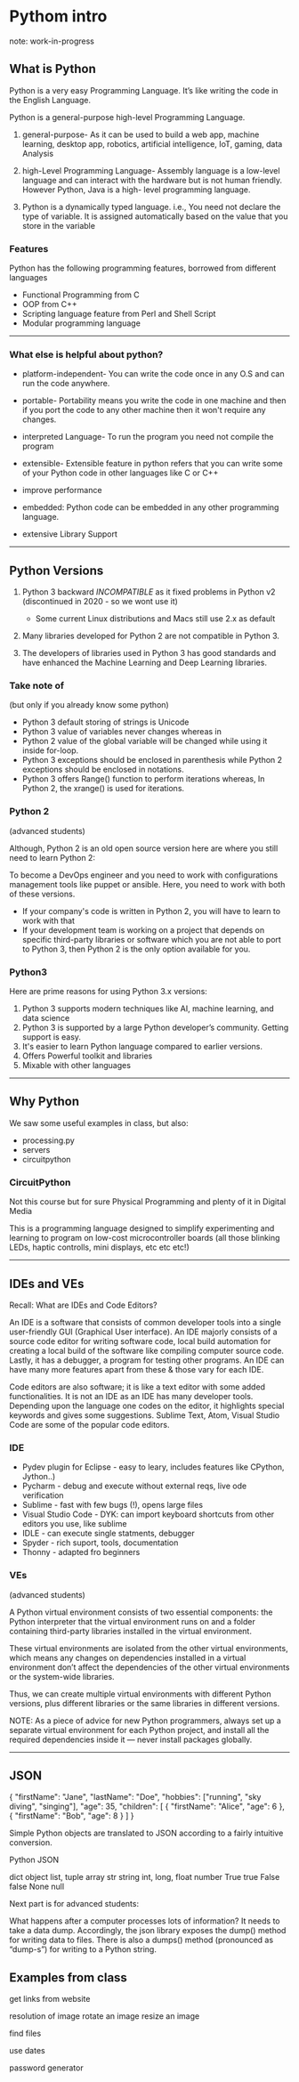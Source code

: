 # Pythom intro

note: work-in-progress

## What is Python

Python is a very easy Programming Language. It’s like writing the code in the English Language.

Python is a general-purpose high-level Programming Language. 
  
1. general-purpose- As it can be used to build a web app, machine learning, desktop app, robotics, artificial intelligence, IoT, gaming, data Analysis
  
2. high-Level Programming Language- Assembly language is a low-level language and can interact with the hardware but is not human friendly. However Python, Java is a high- level programming language.

3. Python is a dynamically typed language. i.e., You need not declare the type of variable. It is assigned automatically based on the value that you store in the variable

### Features

Python has the following programming features, borrowed from different languages

- Functional Programming from C
- OOP from C++
- Scripting language feature from Perl and Shell Script
- Modular programming language

---

### What else is helpful about python?

- platform-independent- You can write the code once in any O.S and can run the code anywhere.

- portable- Portability means you write the code in one machine and then if you port the code to any other machine then it won't require any changes.

- interpreted Language- To run the program you need not compile the program

- extensible- Extensible feature in python refers that you can write some of your Python code in other languages like C or C++

- improve performance

- embedded: Python code can be embedded in any other programming language.

- extensive Library Support

---

## Python Versions

1. Python 3 backward _INCOMPATIBLE_ as it fixed problems in Python v2 (discontinued in 2020 - so we wont use it)
   - Some current Linux distributions and Macs still use 2.x as default

2. Many libraries developed for Python 2 are not compatible in Python 3. 

3. The developers of libraries used in Python 3 has good standards and have enhanced the Machine Learning and Deep Learning libraries.

### Take note of

(but only if you already know some python)

- Python 3 default storing of strings is Unicode
- Python 3 value of variables never changes whereas in 
- Python 2 value of the global variable will be changed while using it inside for-loop.
- Python 3 exceptions should be enclosed in parenthesis while Python 2 exceptions should be enclosed in notations.
- Python 3 offers Range() function to perform iterations whereas, In Python 2, the xrange() is used for iterations.


### Python 2

(advanced students)

Although, Python 2 is an old open source version here are where you still need to learn Python 2:

To become a DevOps engineer and you need to work with configurations management tools like puppet or ansible. Here, you need to work with both of these versions.
   - If your company's code is written in Python 2, you will have to learn to work with that
   - If your development team is working on a project that depends on specific third-party libraries or software which you are not able to port to Python 3, then Python 2 is the only option available for you.

### Python3

Here are prime reasons for using Python 3.x versions:

1. Python 3 supports modern techniques like AI, machine learning, and data science
2. Python 3 is supported by a large Python developer’s community. Getting support is easy.
3. It's easier to learn Python language compared to earlier versions.
4. Offers Powerful toolkit and libraries
5. Mixable with other languages

---

## Why Python

We saw some useful examples in class, but also:

- processing.py
- servers
- circuitpython

### CircuitPython 

Not this course but for sure Physical Programming and plenty of it in Digital Media

This is a programming language designed to simplify experimenting and learning to program on low-cost microcontroller boards (all those blinking LEDs, haptic controlls, mini displays, etc etc etc!)

--- 

## IDEs and VEs


Recall: What are IDEs and Code Editors?

An IDE is a software that consists of common developer tools into a single user-friendly GUI (Graphical User interface). An IDE majorly consists of a source code editor for writing software code, local build automation for creating a local build of the software like compiling computer source code. Lastly, it has a debugger, a program for testing other programs. An IDE can have many more features apart from these & those vary for each IDE.

Code editors are also software; it is like a text editor with some added functionalities. It is not an IDE as an IDE has many developer tools. Depending upon the language one codes on the editor, it highlights special keywords and gives some suggestions. Sublime Text, Atom, Visual Studio Code are some of the popular code editors. 


### IDE

- Pydev plugin for Eclipse - easy to leary, includes features like CPython, Jython..)
- Pycharm - debug and execute without external reqs, live ode verification
- Sublime - fast with few bugs (!), opens large files
- Visual Studio Code - DYK: can import keyboard shortcuts from other editors you use, like sublime
- IDLE - can execute single statments, debugger
- Spyder - rich suport, tools, documentation
- Thonny - adapted fro beginners


### VEs

(advanced students)

A Python virtual environment consists of two essential components: the Python interpreter that the virtual environment runs on and a folder containing third-party libraries installed in the virtual environment. 

These virtual environments are isolated from the other virtual environments, which means any changes on dependencies installed in a virtual environment don’t affect the dependencies of the other virtual environments or the system-wide libraries. 

Thus, we can create multiple virtual environments with different Python versions, plus different libraries or the same libraries in different versions.

NOTE: As a piece of advice for new Python programmers, always set up a separate virtual environment for each Python project, and install all the required dependencies inside it — never install packages globally.

---

## JSON

{
    "firstName": "Jane",
    "lastName": "Doe",
    "hobbies": ["running", "sky diving", "singing"],
    "age": 35,
    "children": [
        {
            "firstName": "Alice",
            "age": 6
        },
        {
            "firstName": "Bob",
            "age": 8
        }
    ]
}

Simple Python objects are translated to JSON according to a fairly intuitive conversion.

Python            JSON

dict              object
list, tuple       array
str               string
int, long, float  number
True              true
False             false
None              null

Next part is for advanced students:

What happens after a computer processes lots of information? It needs to take a data dump. Accordingly, the json library exposes the dump() method for writing data to files. There is also a dumps() method (pronounced as “dump-s”) for writing to a Python string.


## Examples from class

get links from website

resolution of image
rotate an image
resize an image

find files

use dates

password generator